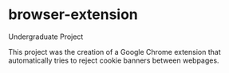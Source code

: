 # browser-extension
Undergraduate Project

This project was the creation of a Google Chrome extension that automatically tries to reject cookie banners between webpages.
